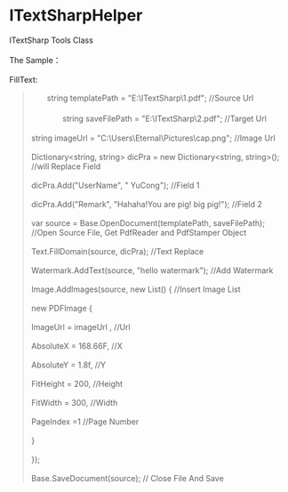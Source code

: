# ITextSharpHelper<br>  
ITextSharp Tools Class<br>  
The Sample：<br>  
FillText:<br>  
>　　string templatePath = "E:\\ITextSharp\\1.pdf"; //Source Url<br>  
　　　　string saveFilePath = "E:\\ITextSharp\\2.pdf"; //Target Url<br>  
    string imageUrl = "C:\\Users\\Eternal\\Pictures\\cap.png";  //Image Url<br>  
    Dictionary<string, string> dicPra = new Dictionary<string, string>();  //will Replace Field<br>  
    dicPra.Add("UserName", " YuCong"); //Field 1<br>  
    dicPra.Add("Remark", "Hahaha!You are pig! big pig!");  //Field 2<br>  
    var source = Base.OpenDocument(templatePath, saveFilePath); //Open Source File, Get PdfReader and PdfStamper Object<br>  
    Text.FillDomain(source, dicPra); //Text Replace<br>  
    Watermark.AddText(source, "hello watermark"); //Add Watermark<br>  
    Image.AddImages(source, new List<PDFImage>() {   //Insert Image List<br>  
                new PDFImage {<br>  
                    ImageUrl = imageUrl ,  //Url<br>  
                    AbsoluteX = 168.66F,  //X<br>  
                    AbsoluteY =  1.8f,   //Y<br>  
                    FitHeight = 200,    //Height<br>  
                    FitWidth = 300,     //Width<br>  
                    PageIndex =1      //Page Number<br>  
                }<br>  
            });<br>  
    Base.SaveDocument(source);    // Close File And Save<br>  

